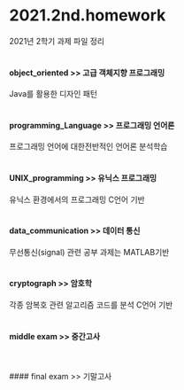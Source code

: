 # 2021.2nd.homework
2021년 2학기 과제 파일 정리
</br>
</br>
#### object_oriented >> 고급 객체지향 프로그래밍 
Java를 활용한 디자인 패턴
</br>
</br>
#### programming_Language >> 프로그래밍 언어론
프로그래밍 언어에 대한전반적인 언어론 분석학습
</br>
</br>
#### UNIX_programming >> 유닉스 프로그래밍
유닉스 환경에서의 프로그래밍 C언어 기반
</br>
</br>
#### data_communication >> 데이터 통신
무선통신(signal) 관련 공부 과제는 MATLAB기반 
</br>
</br>
#### cryptograph >> 암호학
각종 암복호 관련 알고리즘 코드를 분석 C언어 기반
</br>
</br>
#### middle exam >> 중간고사
</br>
</br>
#### final exam >> 기말고사

